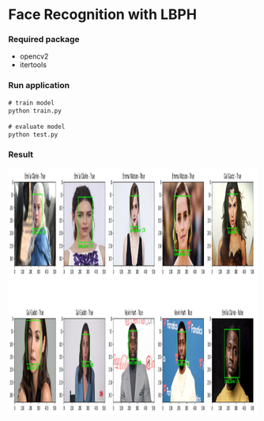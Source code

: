 # Face Recognition with LBPH

### Required package
* opencv2
* itertools

### Run application

```
# train model
python train.py

# evaluate model
python test.py
```

### Result
<img src="https://github.com/talatrau/LBPH/blob/master/result.png" height=500/>
